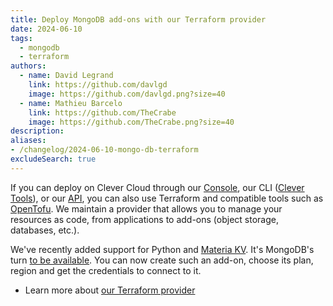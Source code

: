 ```yaml
---
title: Deploy MongoDB add-ons with our Terraform provider
date: 2024-06-10
tags:
  - mongodb
  - terraform
authors:
  - name: David Legrand
    link: https://github.com/davlgd
    image: https://github.com/davlgd.png?size=40
  - name: Mathieu Barcelo
    link: https://github.com/TheCrabe
    image: https://github.com/TheCrabe.png?size=40
description:
aliases:
- /changelog/2024-06-10-mongo-db-terraform
excludeSearch: true
---
```


If you can deploy on Clever Cloud through our [Console](https://console.clever-cloud.com), our CLI ([Clever Tools](https://github.com/CleverCloud/clever-tools)), or our [API](/api/), you can also use Terraform and compatible tools such as [OpenTofu](https://opentofu.org/). We maintain a provider that allows you to manage your resources as code, from applications to add-ons (object storage, databases, etc.).

We've recently added support for Python and [Materia KV](/doc/addons/materia-kv/). It's MongoDB's turn [to be available](https://registry.terraform.io/providers/CleverCloud/clevercloud/latest/docs/resources/mongodb). You can now create such an add-on, choose its plan, region and get the credentials to connect to it.

* Learn more about [our Terraform provider](https://registry.terraform.io/providers/CleverCloud/clevercloud/latest/docs)
